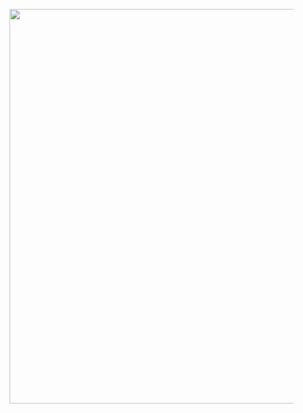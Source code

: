 
<p align="center">
  <!-- <img src = "https://media.giphy.com/media/xT77XHUkpCtKbmtuH6/giphy.gif"></img> -->
  <img src = "https://i.kym-cdn.com/entries/icons/original/000/046/611/thereisnothingwecando.jpg" width="700"></img>
</p>

<!-- <h2>
<p align="center">
  Hey! You Want This...
</p> 
</h2> -->
<!-- ![](https://komarev.com/ghpvc/?username=Shubham-1911) -->
